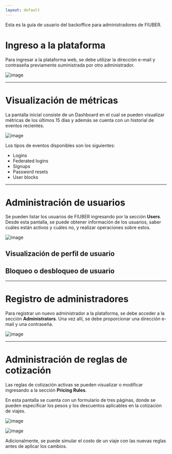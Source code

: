 ```yaml
---
layout: default
---
```


Esta es la guía de usuario del backoffice para administradores de FIUBER.

# Ingreso a la plataforma

Para ingresar a la plataforma web, se debe utilizar la dirección e-mail y contraseña
previamente suministrada por otro administrador.

![image](https://user-images.githubusercontent.com/43656633/203859751-f7b390e1-c703-4329-afe3-2451a0906f40.png)

* * *

# Visualización de métricas

La pantalla inicial consiste de un Dashboard en el cual se pueden visualizar métricas
de los últimos 15 días y además se cuenta con un historial de eventos recientes.

![image](https://user-images.githubusercontent.com/43656633/203859851-b2a45df5-fdd9-466e-80a3-28c9e0e807b4.png)

Los tipos de eventos disponibles son los siguientes:

* Logins
* Federated logins
* Signups
* Password resets
* User blocks

* * *

# Administración de usuarios

Se pueden listar los usuarios de FIUBER ingresando por la sección **Users**.
Desde esta pantalla, se puede obtener información de los usuarios, saber cuáles
están activos y cuáles no, y realizar operaciones sobre estos.

![image](https://user-images.githubusercontent.com/43656633/203859963-19048acb-a72c-4c3e-b0c7-056e4e46f261.png)

## Visualización de perfil de usuario

## Bloqueo o desbloqueo de usuario

* * *

# Registro de administradores

Para registrar un nuevo administrador a la plataforma, se debe acceder a la
sección **Administrators**. Una vez allí, se debe proporcionar una
dirección e-mail y una contraseña.

![image](https://user-images.githubusercontent.com/43656633/203860035-dd9d1f56-5b60-4227-b3a4-3b76648302f9.png)

* * *

# Administración de reglas de cotización

Las reglas de cotización activas se pueden visualizar o modificar ingresando a
la sección **Pricing Rules**.

En esta pantalla se cuenta con un formulario de tres páginas, donde se pueden
especificar los pesos y los descuentos aplicables en la cotización de viajes.

![image](https://user-images.githubusercontent.com/43656633/203860249-37c4ad05-8757-4911-9a91-43e433b88ed2.png)

![image](https://user-images.githubusercontent.com/43656633/203860544-f554e481-ed10-4996-94f4-c0cb8449adc6.png)

Adicionalmente, se puede simular el costo de un viaje con las nuevas reglas
antes de aplicar los cambios.
